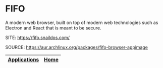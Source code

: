# FIFO

 A modern web browser, built on top of modern web technologies 
 such as Electron and React that is meant to be secure.

 SITE: https://fifo.snaildos.com/

 SOURCE: https://aur.archlinux.org/packages/fifo-browser-appimage

 | [Applications](https://portable-linux-apps.github.io/apps.html) | [Home](https://portable-linux-apps.github.io)
 | --- | --- |
